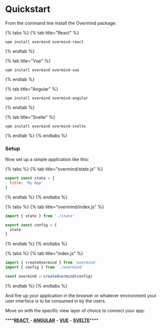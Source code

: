 # Quickstart

From the command line install the Overmind package:

{% tabs %}
{% tab title="React" %}
```
npm install overmind overmind-react
```
{% endtab %}

{% tab title="Vue" %}
```
npm install overmind overmind-vue
```
{% endtab %}

{% tab title="Angular" %}
```text
npm install overmind overmind-angular
```
{% endtab %}

{% tab title="Svelte" %}
```
npm install overmind overmind-svelte
```
{% endtab %}
{% endtabs %}

### Setup

Now set up a simple application like this:

{% tabs %}
{% tab title="overmind/state.js" %}
```javascript
export const state = {
  title: 'My App'
}
```
{% endtab %}
{% endtabs %}

{% tabs %}
{% tab title="overmind/index.js" %}
```typescript
import { state } from './state'

export const config = {
  state
}
```
{% endtab %}
{% endtabs %}

{% tabs %}
{% tab title="index.js" %}
```typescript
import { createOvermind } from 'overmind'
import { config } from './overmind'

const overmind = createOvermind(config)
```
{% endtab %}
{% endtabs %}

And fire up your application in the browser or whatever environment your user interface is to be consumed in by the users.

Move on with the specific view layer of choice to connect your app:

\*\*\*\*[**REACT** ](views/react.md)**-** [**ANGULAR**](views/angular.md) **-** [**VUE**](views/vue.md) **-** [**SVELTE**](views/svelte.md)\*\*\*\*

